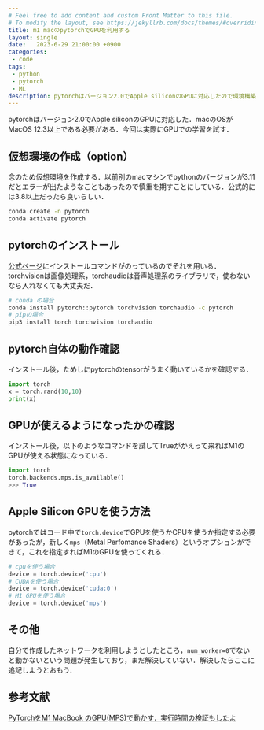 ```yaml
---
# Feel free to add content and custom Front Matter to this file.
# To modify the layout, see https://jekyllrb.com/docs/themes/#overriding-theme-defaults
title: m1 macのpytorchでGPUを利用する
layout: single
date:   2023-6-29 21:00:00 +0900
categories: 
 - code
tags:
 - python
 - pytorch
 - ML
description: pytorchはバージョン2.0でApple siliconのGPUに対応したので環境構築を試みる．
---
```


pytorchはバージョン2.0でApple siliconのGPUに対応した．macのOSがMacOS 12.3以上である必要がある．今回は実際にGPUでの学習を試す．

## 仮想環境の作成（option）

念のため仮想環境を作成する．以前別のmacマシンでpythonのバージョンが3.11だとエラーが出たようなこともあったので慎重を期すことにしている．公式的には3.8以上だったら良いらしい．

```bash
conda create -n pytorch 
conda activate pytorch
```


## pytorchのインストール

[公式ページ](https://pytorch.org/get-started/locally/)にインストールコマンドがのっているのでそれを用いる．torchvisionは画像処理系，torchaudioは音声処理系のライブラリで，使わないなら入れなくても大丈夫だ．

```bash
# conda の場合
conda install pytorch::pytorch torchvision torchaudio -c pytorch
# pipの場合
pip3 install torch torchvision torchaudio
```

## pytorch自体の動作確認

インストール後，ためしにpytorchのtensorがうまく動いているかを確認する．

```python
import torch
x = torch.rand(10,10)
print(x)
```

## GPUが使えるようになったかの確認

インストール後，以下のようなコマンドを試してTrueがかえって来ればM1のGPUが使える状態になっている．

```python
import torch
torch.backends.mps.is_available()
>>> True
```


## Apple Silicon GPUを使う方法

pytorchではコード中で`torch.device`でGPUを使うかCPUを使うか指定する必要があったが，新しく`mps`（Metal Perfomance Shaders）というオプションができて，これを指定すればM1のGPUを使ってくれる．

```python
# cpuを使う場合
device = torch.device('cpu')
# CUDAを使う場合
device = torch.device('cuda:0')
# M1 GPUを使う場合
device = torch.device('mps')
```

## その他

自分で作成したネットワークを利用しようとしたところ，`num_worker=0`でないと動かないという問題が発生しており，まだ解決していない．解決したらここに追記しようとおもう．


## 参考文献

[PyTorchをM1 MacBook のGPU(MPS)で動かす．実行時間の検証もしたよ](https://zenn.dev/hidetoshi/articles/20220731_pytorch-m1-macbook-gpu)